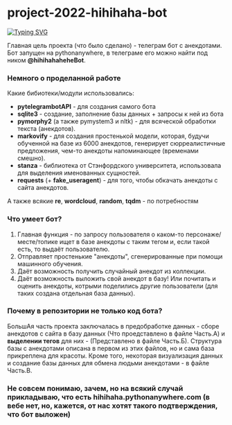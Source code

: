 # project-2022-hihihaha-bot
[![Typing SVG](https://readme-typing-svg.herokuapp.com?color=%2336BCF7&lines=Телеграм+бот+с+анекдотами)](https://git.io/typing-svg)

Главная цель проекта (что было сделано) - телеграм бот с анекдотами. Бот запущен на pythonanywhere, в телеграме его можно найти под ником **@hihihahaheheBot**.

### Немного о проделанной работе
Какие бибиотеки/модули использовались:
* **pytelegrambotAPI** - для создания самого бота
* **sqlite3** - создание, заполнение базы данных + запросы к ней из бота
* **pymorphy2** (а также pymystem3 и nltk) - для всяческой обработки текста (анекдотов).
* **markovify** - для создания простенькой модели, которая, будучи обученной на базе из 6000 анекдотов, генерирует сюрреалистичные предложения, чем-то анекдоты напоминающее (временами смешно).
* **stanza** - библиотека от Стэнфордского университета, использовала для выделения именованных сущностей.
* **requests** (+ **fake_useragent**) - для того, чтобы обкачать анекдоты с сайта анекдотов.

А также всякие **re**, **wordcloud**, **random**, **tqdm** - по потребностям

### Что умеет бот?
1. Главная функция - по запросу пользователя о каком-то персонаже/месте/топике ищет в базе анекдоты с таким тегом и, если такой есть, то выдаёт пользователю.
2. Отправляет простенькие "анекдоты", сгенерированные при помощи машинного обучения.
3. Даёт возможность получить случайный анекдот из коллекции.
4. Даёт возможность выложить свой анекдот в базу! Или почитать и оценить анекдоты, котрыми поделились другие пользователи (для таких создана отдельная база данных).

### Почему в репозитории не только код бота?
БольшАя часть проекта заключалась в предобработке данных - сборе анекдотов с сайта в базу данных (Что проедставлено в файле Часть.А) и **выделении тегов** для них - (Представлено в файле Часть.Б). Структура базы с анекдотами описана в первом из этих файлов, но и сама база прикреплена для красоты. Кроме того, некоторая визуализация данных и создание базы данных для обмена людьми анекдотами - в файле Часть.В.

### Не совсем понимаю, зачем, но на всякий случай прикладываю, что есть hihihaha.pythonanywhere.com (в вебе нет, но, кажется, от нас хотят такого подтверждения, что бот выложен)



